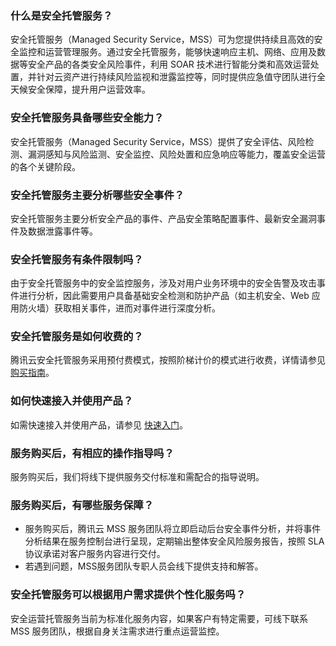 ### 什么是安全托管服务？			

安全托管服务（Managed Security Service，MSS）可为您提供持续且高效的安全监控和运营管理服务。通过安全托管服务，能够快速响应主机、网络、应用及数据等安全产品的各类安全风险事件，利用 SOAR 技术进行智能分类和高效运营处置，并针对云资产进行持续风险监视和泄露监控等，同时提供应急值守团队进行全天候安全保障，提升用户运营效率。

### 安全托管服务具备哪些安全能力？
安全托管服务（Managed Security Service，MSS）提供了安全评估、风险检测、漏洞感知与风险监测、安全监控、风险处置和应急响应等能力，覆盖安全运营的各个关键阶段。

### 安全托管服务主要分析哪些安全事件？

安全托管服务主要分析安全产品的事件、产品安全策略配置事件、最新安全漏洞事件及数据泄露事件等。


### 安全托管服务有条件限制吗？

由于安全托管服务中的安全监控服务，涉及对用户业务环境中的安全告警及攻击事件进行分析，因此需要用户具备基础安全检测和防护产品（如主机安全、Web 应用防火墙）获取相关事件，进而对事件进行深度分析。


###  安全托管服务是如何收费的？
腾讯云安全托管服务采用预付费模式，按照阶梯计价的模式进行收费，详情请参见 [购买指南](https://cloud.tencent.com/document/product/1308/48534)。

### 如何快速接入并使用产品？
如需快速接入并使用产品，请参见 [快速入门](https://cloud.tencent.com/document/product/1308/48535)。


### 服务购买后，有相应的操作指导吗？
服务购买后，我们将线下提供服务交付标准和需配合的指导说明。

### 服务购买后，有哪些服务保障？
- 服务购买后，腾讯云 MSS 服务团队将立即启动后台安全事件分析，并将事件分析结果在服务控制台进行呈现，定期输出整体安全风险服务报告，按照 SLA 协议承诺对客户服务内容进行交付。
- 若遇到问题，MSS服务团队专职人员会线下提供支持和解答。

### 安全托管服务可以根据用户需求提供个性化服务吗？
安全运营托管服务当前为标准化服务内容，如果客户有特定需要，可线下联系 MSS 服务团队，根据自身关注需求进行重点运营监控。
